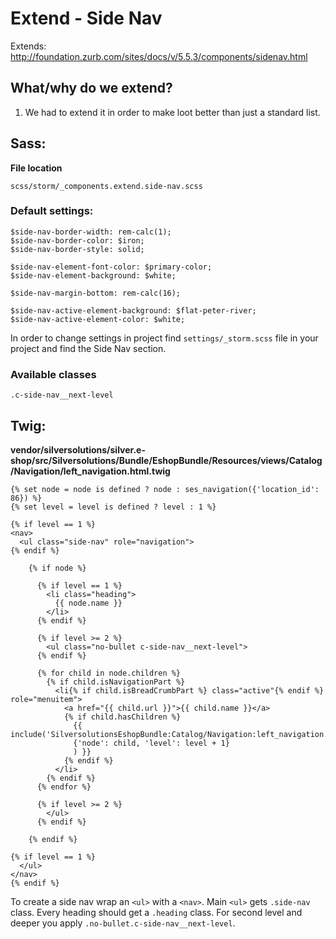 # Extend - Side Nav

Extends: http://foundation.zurb.com/sites/docs/v/5.5.3/components/sidenav.html

## What/why do we extend?

1. We had to extend it in order to make loot better than just a standard list.

## Sass:

**File location**

``` 
scss/storm/_components.extend.side-nav.scss
```

### Default settings:

``` 
$side-nav-border-width: rem-calc(1);
$side-nav-border-color: $iron;
$side-nav-border-style: solid;

$side-nav-element-font-color: $primary-color;
$side-nav-element-background: $white;

$side-nav-margin-bottom: rem-calc(16);

$side-nav-active-element-background: $flat-peter-river;
$side-nav-active-element-color: $white;
```

In order to change settings in project find `settings/_storm.scss` file in your project and find the Side Nav section.

### Available classes

``` 
.c-side-nav__next-level
```

## Twig:

**vendor/silversolutions/silver.e-shop/src/Silversolutions/Bundle/EshopBundle/Resources/views/Catalog/Navigation/left_navigation.html.twig**

``` 
{% set node = node is defined ? node : ses_navigation({'location_id': 86}) %}
{% set level = level is defined ? level : 1 %}

{% if level == 1 %}
<nav>
  <ul class="side-nav" role="navigation">
{% endif %}

    {% if node %}

      {% if level == 1 %}
        <li class="heading">
          {{ node.name }}
        </li>
      {% endif %}

      {% if level >= 2 %}
        <ul class="no-bullet c-side-nav__next-level">
      {% endif %}

      {% for child in node.children %}
        {% if child.isNavigationPart %}
          <li{% if child.isBreadCrumbPart %} class="active"{% endif %} role="menuitem">
            <a href="{{ child.url }}">{{ child.name }}</a>
            {% if child.hasChildren %}
              {{ include('SilversolutionsEshopBundle:Catalog/Navigation:left_navigation.html.twig'|st_resolve_template,
              {'node': child, 'level': level + 1}
              ) }}
            {% endif %}
          </li>
        {% endif %}
      {% endfor %}

      {% if level >= 2 %}
        </ul>
      {% endif %}

    {% endif %}

{% if level == 1 %}
  </ul>
</nav>
{% endif %}
```

To create a side nav wrap an `<ul>` with a `<nav>`. Main `<ul>` gets `.side-nav` class. Every heading should get a `.heading` class. For second level and deeper you apply `.no-bullet.c-side-nav__next-level`.
